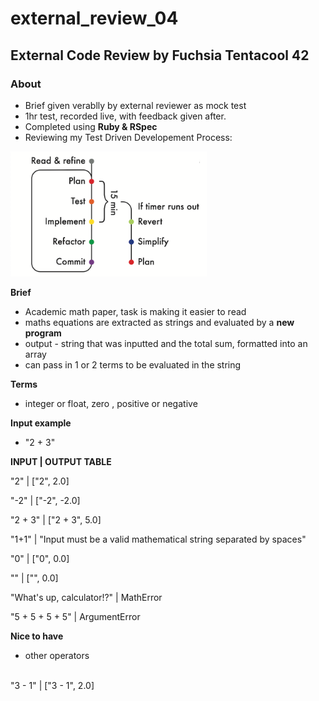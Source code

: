 # external_review_04

## External Code Review by Fuchsia Tentacool 42 ##

### About
- Brief given verablly by external reviewer as mock test
- 1hr test, recorded live, with feedback given after.
- Completed using **Ruby & RSpec**
- Reviewing my Test Driven Developement Process:<br>
<img src="./images/process_outline.png" alt="TDD Process diagram" height="200" />

**Brief**

- Academic math paper, task is making it easier to read
- maths equations are extracted as strings and evaluated by a **new program**
- output - string that was inputted and the total sum, formatted into an array
- can pass in 1 or 2 terms to be evaluated in the string

**Terms**
- integer or float, zero , positive or negative

**Input example**
- "2 + 3"


**INPUT | OUTPUT TABLE**

"2" | ["2", 2.0]<br>

"-2" | ["-2", -2.0]<br>

"2 + 3" | ["2 + 3", 5.0]<br>

"1+1" | "Input must be a valid mathematical string separated by spaces"<br>

"0" | ["0", 0.0]<br>

"" | ["", 0.0]<br>

"What's up, calculator!?" | MathError <br>

"5 + 5 + 5 + 5" | ArgumentError <br>


**Nice to have**

- other operators
<br>
"3 - 1" | ["3 - 1", 2.0]